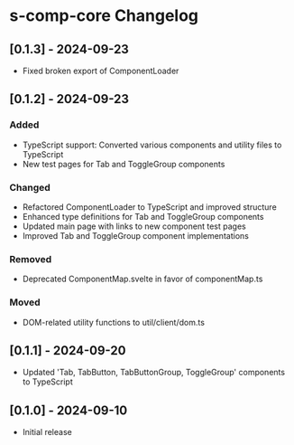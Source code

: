 # s-comp-core Changelog

## [0.1.3] - 2024-09-23

- Fixed broken export of ComponentLoader

## [0.1.2] - 2024-09-23

### Added

- TypeScript support: Converted various components and utility files to TypeScript
- New test pages for Tab and ToggleGroup components

### Changed

- Refactored ComponentLoader to TypeScript and improved structure
- Enhanced type definitions for Tab and ToggleGroup components
- Updated main page with links to new component test pages
- Improved Tab and ToggleGroup component implementations

### Removed

- Deprecated ComponentMap.svelte in favor of componentMap.ts

### Moved

- DOM-related utility functions to util/client/dom.ts

## [0.1.1] - 2024-09-20

- Updated 'Tab, TabButton, TabButtonGroup, ToggleGroup' components to TypeScript

## [0.1.0] - 2024-09-10

- Initial release
